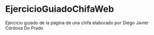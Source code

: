 # EjercicioGuiadoChifaWeb
Ejercicio guiado de la página de una chifa elaborado por Diego Javier Córdova Do Prado
